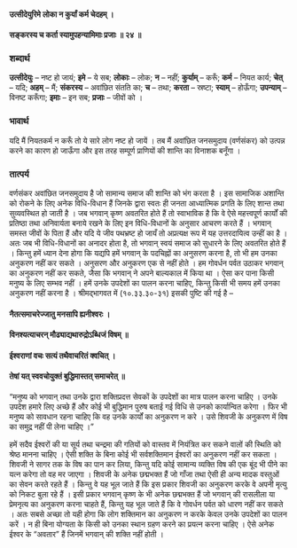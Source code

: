 #### उत्सीदेयुरिमे लोका न कुर्यां कर्म चेदहम् ।
#### सङ्करस्य च कर्ता स्यामुपहन्यामिमाः प्रजाः ॥ २४ ॥

### शब्दार्थ

**उत्सीदेयुः** – नष्ट हो जायं; **इमे** – ये सब; **लोकाः** – लोक; **न** – नहीं; **कुर्याम्** – करूँ; **कर्म** – नियत कार्य; **चेत्** – यदि; **अहम्** – मैं; **संकरस्य** – अवांछित संतति का; **च** – तथा; **करता** – स्रष्टा; **स्याम्** – होऊँगा; **उपन्याम्** – विनष्ट करूँगा; **इमाः** – इन सब; **प्रजाः** – जीवों को ।

### भावार्थ

यदि मैं नियतकर्म न करूँ तो ये सारे लोग नष्ट हो जायें । तब मैं अवांछित जनसमुदाय (वर्णसंकर) को उत्पन्न करने का कारण हो जाऊँगा और इस तरह सम्पूर्ण प्राणियों की शान्ति का विनाशक बनूँगा ।

### तात्पर्य

वर्णसंकर अवांछित जनसमुदाय है जो सामान्य समाज की शान्ति को भंग करता है । इस सामाजिक अशान्ति को रोकने के लिए अनेक विधि-विधान हैं जिनके द्वारा स्वतः ही जनता आध्यात्मिक प्रगति के लिए शान्त तथा सुव्यवस्थित हो जाती है । जब भगवान् कृष्ण अवतरित होते हैं तो स्वाभाविक है कि वे ऐसे महत्त्वपूर्ण कार्यों की प्रतिष्ठा तथा अनिवार्यता बनाये रखने के लिए इन विधि-विधानों के अनुसार आचरण करते हैं । भगवान् समस्त जीवों के पिता हैं और यदि ये जीव पथभ्रष्ट हो जायँ तो अप्रत्यक्ष रूप में यह उत्तरदायित्व उन्हीं का है । अतः जब भी विधि-विधानों का अनादर होता है, तो भगवान् स्वयं समाज को सुधारने के लिए अवतरित होते हैं । किन्तु हमें ध्यान देना होगा कि यद्यपि हमें भगवान् के पदचिह्नों का अनुसरण करना है, तो भी हम उनका अनुकरण नहीं कर सकते । अनुसरण और अनुकरण एक से नहीं होते । हम गोवर्धन पर्वत उठाकर भगवान् का अनुकरण नहीं कर सकते, जैसा कि भगवान् ने अपने बाल्यकाल में किया था । ऐसा कर पाना किसी मनुष्य के लिए सम्भव नहीं । हमें उनके उपदेशों का पालन करना चाहिए, किन्तु किसी भी समय हमें उनका अनुकरण नहीं करना है । श्रीमद्भागवत में (१०.३३.३०-३१) इसकी पुष्टि की गई है –

#### नैतत्समाचरेज्जातु मनसापि ह्यनीश्वरः ।
#### विनश्यत्याचरन् मौढ्याद्यथारुद्रोऽब्धिजं विषम् ॥
#### ईश्वराणां वचः सत्यं तथैवाचरितं क्वचित् ।
#### तेषां यत् स्ववचोयुक्तं बुद्धिमास्तत् समाचरेत् ॥

“मनुष्य को भगवान् तथा उनके द्वारा शक्तिप्रदत्त सेवकों के उपदेशों का मात्र पालन करना चाहिए । उनके उपदेश हमारे लिए अच्छे हैं और कोई भी बुद्धिमान पुरुष बताई गई विधि से उनको कार्यान्वित करेगा । फिर भी मनुष्य को सावधान रहना चाहिए कि वह उनके कार्यों का अनुकरण न करे । उसे शिवजी के अनुकरण में विष का समुद्र नहीं पी लेना चाहिए ।”

हमें सदैव ईश्वरों की या सूर्य तथा चन्द्रमा की गतियों को वास्तव में नियंत्रित कर सकने वालों की स्थिति को श्रेष्ठ मानना चाहिए । ऐसी शक्ति के बिना कोई भी सर्वशक्तिमान ईश्वरों का अनुकरण नहीं कर सकता । शिवजी ने सागर तक के विष का पान कर लिया, किन्तु यदि कोई सामान्य व्यक्ति विष की एक बूंद भी पीने का यत्न करेगा तो वह मर जाएगा । शिवजी के अनेक छद्मभक्त हैं जो गाँजा तथा ऐसी ही अन्य मादक वस्तुओं का सेवन करते रहते हैं । किन्तु वे यह भूल जाते हैं कि इस प्रकार शिवजी का अनुकरण करके वे अपनी मृत्यु को निकट बुला रहे हैं । इसी प्रकार भगवान् कृष्ण के भी अनेक छद्मभक्त हैं जो भगवान् की रासलीला या प्रेमनृत्य का अनुकरण करना चाहते हैं, किन्तु यह भूल जाते हैं कि वे गोवर्धन पर्वत को धारण नहीं कर सकते । अतः सबसे अच्छा तो यही होगा कि लोग शक्तिमान का अनुकरण न करके केवल उनके उपदेशों का पालन करें । न ही बिना योग्यता के किसी को उनका स्थान ग्रहण करने का प्रयत्न करना चाहिए । ऐसे अनेक ईश्वर के “अवतार” हैं जिनमें भगवान् की शक्ति नहीं होती ।